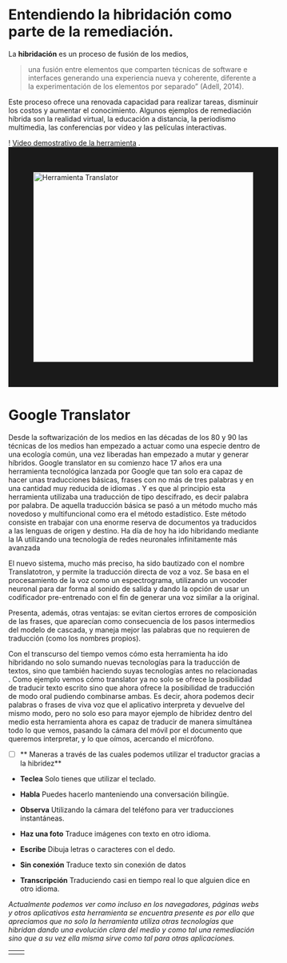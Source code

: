 ﻿# Entendiendo la hibridación como parte de la remediación.

La **hibridación** es un proceso de fusión de los medios, 

> una fusión entre elementos que comparten técnicas de software e interfaces generando una experiencia nueva y coherente, diferente a la experimentación de los elementos por separado” (Adell, 2014).

Este proceso ofrece una renovada capacidad para realizar tareas, disminuir los costos y aumentar el conocimiento. Algunos ejemplos de remediación híbrida son la realidad virtual, la educación a distancia, la periodismo multimedia, las conferencias por video y las películas interactivas.

! [Video demostrativo de la herramienta](https://www.youtube.com/watch?v=2YkWKLgaOCw) .
<a href="http://https://www.youtube.com/watch?v=2YkWKLgaOCw " target="_blank"><img src="http://img.youtube.com/vi/YOUTUBE_VIDEO_ID_HERE/0.jpg" alt="Herramienta Translator" width="440" height="380" border="50" /></a>
# **Google Translator**

Desde la softwarización de los medios en las décadas de los 80 y 90 las técnicas de los medios han empezado a actuar como una especie dentro de una ecología común, una vez liberadas han empezado a mutar y generar híbridos.
Google translator en su comienzo hace 17 años era una herramienta tecnológica lanzada por Google que tan solo era capaz de hacer unas traducciones básicas, frases con no más de tres palabras y en una cantidad muy reducida de idiomas . 
Y es que al principio esta herramienta utilizaba una traducción de tipo descifrado, es decir palabra por palabra. De aquella traducción básica se pasó a un método mucho más novedoso y multifuncional como era el método estadístico. 
Este método consiste en trabajar con una enorme reserva de documentos ya traducidos a las lenguas de origen y destino.
Ha día de hoy ha ido hibridando mediante la IA utilizando una tecnología de redes neuronales infinitamente más avanzada

El nuevo sistema, mucho más preciso, ha sido bautizado con el nombre Translatotron, y permite la traducción directa de voz a voz. Se basa en el procesamiento de la voz como un espectrograma, utilizando un vocoder neuronal para dar forma al sonido de salida y dando la opción de usar un codificador pre-entrenado con el fin de generar una voz similar a la original.

Presenta, además, otras ventajas: se evitan ciertos errores de composición de las frases, que aparecían como consecuencia de los pasos intermedios del modelo de cascada, y maneja mejor las palabras que no requieren de traducción (como los nombres propios).

Con el transcurso del tiempo vemos cómo esta herramienta ha ido hibridando no solo sumando nuevas tecnologías para la traducción de textos, sino que también haciendo suyas tecnologías antes no relacionadas . Como ejemplo vemos cómo translator ya no solo se ofrece la posibilidad de traducir texto escrito sino que ahora ofrece la posibilidad de traducción de modo oral pudiendo combinarse ambas. Es decir, ahora podemos decir palabras o frases de viva voz que el aplicativo interpreta y devuelve del mismo modo, pero no solo eso para mayor ejemplo de hibridez dentro del medio esta herramienta ahora es capaz de traducir de manera simultánea todo lo que vemos, pasando la cámara del móvil por el documento que queremos interpretar, y lo que oímos, acercando el micrófono.

 

  
  

 
  
 - [ ] ** Maneras a través de las cuales podemos utilizar el traductor gracias a la hibridez**
 
- **Teclea**
   Solo tienes que utilizar el teclado.

- **Habla**
 Puedes hacerlo manteniendo una conversación bilingüe.
 
- **Observa**
Utilizando la cámara del teléfono para ver traducciones instantáneas.

- **Haz una foto**
Traduce imágenes con texto en otro idioma.
- **Escribe**
Dibuja letras o caracteres con el dedo.

- **Sin conexión**
Traduce texto sin conexión de datos
- **Transcripción**
Traduciendo casi en tiempo real lo que alguien dice en otro idioma.

  
*Actualmente podemos ver como incluso en los navegadores, páginas webs y otros aplicativos esta herramienta se encuentra presente es por ello que apreciamos que no solo la herramienta utiliza otras tecnologías que hibridan dando una evolución clara del medio y como tal una remediación sino que a su vez ella misma sirve como tal para otras aplicaciones.*




|  |  |
|--|--|
|  |  |



